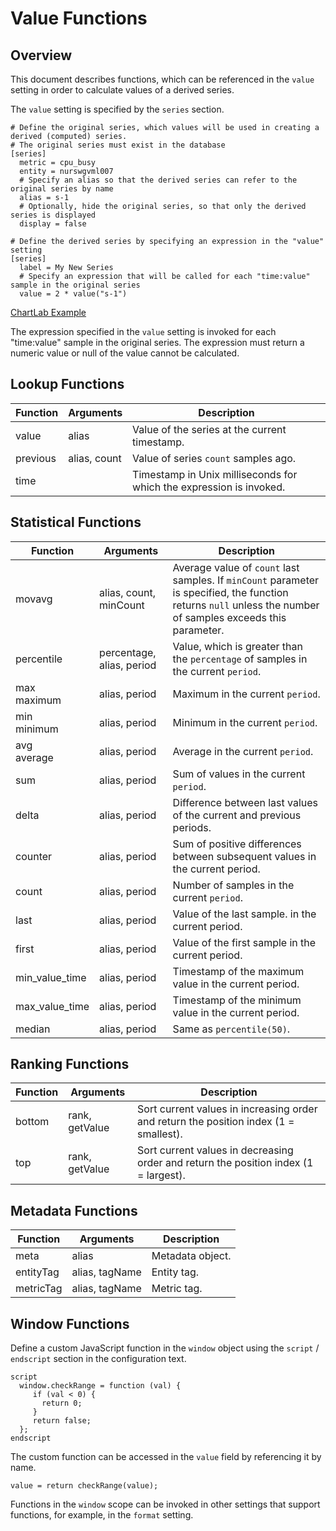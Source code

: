 # Value Functions

## Overview

This document describes functions, which can be referenced in the `value` setting in order to calculate values of a derived series.

The `value` setting is specified by the `series` section.

```ls
# Define the original series, which values will be used in creating a derived (computed) series.
# The original series must exist in the database
[series]
  metric = cpu_busy
  entity = nurswgvml007
  # Specify an alias so that the derived series can refer to the original series by name
  alias = s-1
  # Optionally, hide the original series, so that only the derived series is displayed
  display = false

# Define the derived series by specifying an expression in the "value" setting
[series]
  label = My New Series
  # Specify an expression that will be called for each "time:value" sample in the original series
  value = 2 * value("s-1")
```

[ChartLab Example](https://apps.axibase.com/chartlab/ae6323aa)

The expression specified in the `value` setting is invoked for each "time:value" sample in the original series. The expression must return a numeric value or null of the value cannot be calculated.

## Lookup Functions

| Function | Arguments | Description |
|----------|-----------|-------------|
| value | alias | Value of the series at the current timestamp. |
| previous | alias, count | Value of series `count` samples ago. |
| time |  | Timestamp in Unix milliseconds for which the expression is invoked. |

## Statistical Functions

| Function | Arguments | Description |
|----------|-----------|-------------|
| movavg | alias, count, minCount | Average value of `count` last samples. If `minCount` parameter is specified, the function returns `null` unless the number of samples exceeds this parameter. |
| percentile | percentage, alias, period |  Value, which is greater than the `percentage` of samples in the current `period`.  |
| max<br>maximum | alias, period | Maximum in the current `period`. |
| min<br>minimum | alias, period | Minimum in the current `period`. |
| avg<br>average | alias, period | Average in the current `period`. |
| sum | alias, period | Sum of values in the current `period`. |
| delta | alias, period | Difference between last values of the current and previous periods. |
| counter | alias, period  | Sum of positive differences between subsequent values in the current period. |
| count | alias, period | Number of samples in the current `period`. |
| last | alias, period | Value of the last sample. in the current period. |
| first | alias, period | Value of the first sample in the current period. |
| min_value_time | alias, period | Timestamp of the maximum value in the current period. |
| max_value_time | alias, period | Timestamp of the minimum value in the current period. |
| median | alias, period | Same as `percentile(50)`. |

## Ranking Functions

| Function | Arguments | Description |
|----------|-----------|-------------|
| bottom | rank, getValue | Sort current values in increasing order and return the position index (1 = smallest). |
| top | rank, getValue | Sort current values in decreasing order and return the position index (1 = largest). |

## Metadata Functions

| Function | Arguments | Description |
|----------|-----------|-------------|
| meta | alias | Metadata object. |
| entityTag | alias, tagName | Entity tag. |
| metricTag | alias, tagName | Metric tag. |

## Window Functions

Define a custom JavaScript function in the `window` object using the `script` / `endscript` section in the configuration text.

```ls
script
  window.checkRange = function (val) {
     if (val < 0) {
       return 0;
     }
     return false;
  };
endscript
```

The custom function can be accessed in the `value` field by referencing it by name.

```ls
value = return checkRange(value);
```

Functions in the `window` scope can be invoked in other settings that support functions, for example, in the `format` setting.
